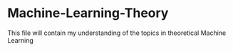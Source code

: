# Machine-Learning-Theory
This file will contain my understanding of the topics in theoretical Machine Learning

